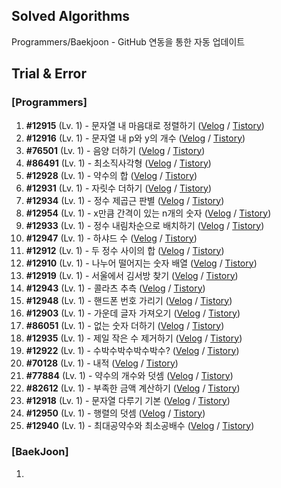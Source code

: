 ## Solved Algorithms

Programmers/Baekjoon - GitHub 연동을 통한 자동 업데이트

## Trial & Error

### \[Programmers\]

1. **#12915** (Lv. 1) - 문자열 내 마음대로 정렬하기 ([Velog](https://velog.io/@gnoon/20231229-Today-I-Learned) / [Tistory](https://g-noon.tistory.com/entry/20231229-Today-I-Learned))
2. **#12916** (Lv. 1) - 문자열 내 p와 y의 개수 ([Velog](https://velog.io/@gnoon/Programmers-12916) / [Tistory](https://g-noon.tistory.com/entry/Programmers-12916))
3. **#76501** (Lv. 1) - 음양 더하기 ([Velog](https://velog.io/@gnoon/Programmers-76501) / [Tistory](https://g-noon.tistory.com/entry/Programmers-76501))
4. **#86491** (Lv. 1) - 최소직사각형 ([Velog](https://velog.io/@gnoon/Programmers-86491) / [Tistory](https://g-noon.tistory.com/entry/Programmers-86491))
5. **#12928** (Lv. 1) - 약수의 합 ([Velog](https://velog.io/@gnoon/Programmers-12928) / [Tistory](https://g-noon.tistory.com/entry/Programmers-12928))
6. **#12931** (Lv. 1) - 자릿수 더하기 ([Velog](https://velog.io/@gnoon/Programmers-12931) / [Tistory](https://g-noon.tistory.com/entry/Programmers-12931))
7. **#12934** (Lv. 1) - 정수 제곱근 판별 ([Velog](https://velog.io/@gnoon/Programmers-12934) / [Tistory](https://g-noon.tistory.com/entry/Programmers-12934))
8. **#12954** (Lv. 1) - x만큼 간격이 있는 n개의 숫자 ([Velog](https://velog.io/@gnoon/Programmers-12954) / [Tistory](https://g-noon.tistory.com/entry/Programmers-12954))
9. **#12933** (Lv. 1) - 정수 내림차순으로 배치하기 ([Velog](https://velog.io/@gnoon/Programmers-12933) / [Tistory](https://g-noon.tistory.com/entry/Programmers-12933))
10. **#12947** (Lv. 1) - 하샤드 수 ([Velog](https://velog.io/@gnoon/Programmers-12947) / [Tistory](https://g-noon.tistory.com/entry/Programmers-12947))
11. **#12912** (Lv. 1) - 두 정수 사이의 합 ([Velog](https://velog.io/@gnoon/Programmers-12912) / [Tistory](https://g-noon.tistory.com/entry/Programmers-12912))
12. **#12910** (Lv. 1) - 나누어 떨어지는 숫자 배열 ([Velog](https://velog.io/@gnoon/Programmers-12910) / [Tistory](https://g-noon.tistory.com/entry/Programmers-12910))
13. **#12919** (Lv. 1) - 서울에서 김서방 찾기 ([Velog](https://velog.io/@gnoon/Programmers-12919) / [Tistory](https://g-noon.tistory.com/entry/Programmers-12919))
14. **#12943** (Lv. 1) - 콜라츠 추측 ([Velog](https://velog.io/@gnoon/Programmers-12943) / [Tistory](https://g-noon.tistory.com/entry/Programmers-12943))
15. **#12948** (Lv. 1) - 핸드폰 번호 가리기 ([Velog](https://velog.io/@gnoon/Programmers-12948) / [Tistory](https://g-noon.tistory.com/entry/Programmers-12948))
16. **#12903** (Lv. 1) - 가운데 글자 가져오기 ([Velog](https://velog.io/@gnoon/Programmers-12903) / [Tistory](https://g-noon.tistory.com/entry/Programmers-12903))
17. **#86051** (Lv. 1) - 없는 숫자 더하기 ([Velog](https://velog.io/@gnoon/Programmers-86051) / [Tistory](https://g-noon.tistory.com/entry/Programmers-86051))
18. **#12935** (Lv. 1) - 제일 작은 수 제거하기 ([Velog](https://velog.io/@gnoon/Programmers-12935) / [Tistory](https://g-noon.tistory.com/entry/Programmers-12935))
19. **#12922** (Lv. 1) - 수박수박수박수박수? ([Velog](https://velog.io/@gnoon/Programmers-12922) / [Tistory](https://g-noon.tistory.com/entry/Programmers-12922))
20. **#70128** (Lv. 1) - 내적 ([Velog](https://velog.io/@gnoon/Programmers-70128) / [Tistory](https://g-noon.tistory.com/entry/Programmers-70128))
21. **#77884** (Lv. 1) - 약수의 개수와 덧셈 ([Velog](https://velog.io/@gnoon/Programmers-77884) / [Tistory](https://g-noon.tistory.com/entry/Programmers-77884))
22. **#82612** (Lv. 1) - 부족한 금액 계산하기 ([Velog](https://velog.io/@gnoon/Programmers-82612) / [Tistory](https://g-noon.tistory.com/entry/Programmers-82612))
23. **#12918** (Lv. 1) - 문자열 다루기 기본 ([Velog](https://velog.io/@gnoon/Programmers-12918) / [Tistory](https://g-noon.tistory.com/entry/Programmers-12918))
24. **#12950** (Lv. 1) - 행렬의 덧셈 ([Velog](https://velog.io/@gnoon/Programmers-12950) / [Tistory](https://g-noon.tistory.com/entry/Programmers-12950))
25. **#12940** (Lv. 1) - 최대공약수와 최소공배수 ([Velog](https://velog.io/@gnoon/Programmers-12940) / [Tistory](https://g-noon.tistory.com/entry/Programmers-12940))

### \[BaekJoon\]

1.

